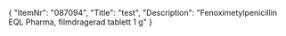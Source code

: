 {
  "ItemNr": "087094",
  "Title": "test",
  "Description": "Fenoximetylpenicillin EQL Pharma, filmdragerad tablett 1 g"
}